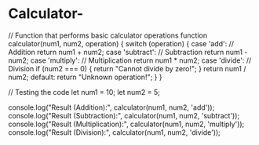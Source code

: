 # Calculator-
// Function that performs basic calculator operations
function calculator(num1, num2, operation) {
    switch (operation) {
        case 'add':       // Addition
            return num1 + num2;
        case 'subtract':  // Subtraction
            return num1 - num2;
        case 'multiply':  // Multiplication
            return num1 * num2;
        case 'divide':    // Division
            if (num2 === 0) {
                return "Cannot divide by zero!";
            }
            return num1 / num2;
        default:
            return "Unknown operation!";
    }
}

// Testing the code
let num1 = 10;
let num2 = 5;

console.log("Result (Addition):", calculator(num1, num2, 'add'));
console.log("Result (Subtraction):", calculator(num1, num2, 'subtract'));
console.log("Result (Multiplication):", calculator(num1, num2, 'multiply'));
console.log("Result (Division):", calculator(num1, num2, 'divide'));
